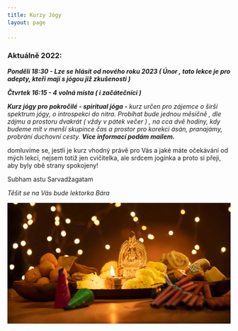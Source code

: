 ```yaml
---
title: Kurzy Jógy
layout: page

---
```

### **Aktuálně 2022:**

**_Pondělí 18:30 - Lze se hlásit od nového roku 2023 ( Únor , tato lekce je pro adepty, kteří mají s jógou již zkušenosti )_**

**_Čtvrtek 16:15 - 4 volná místa ( i začátečníci )_**

**_Kurz jógy pro pokročilé - spiritual jóga  -_** _kurz určen pro zájemce o širší spektrum jógy, o introspekci do nitra. Probíhat bude jednou měsíčně , dle zájmu a prostoru dvakrát ( vždy v pátek večer ) , na cca dvě hodiny, kdy budeme mít v menší skupince čas a prostor pro korekci ásán, pranajámy, probrání duchovní cesty. **Více informací podám mailem.**_

domluvíme se, jestli je kurz vhodný právě pro Vás a jaké máte očekávání od mých lekcí, nejsem totiž jen cvičitelka, ale srdcem jogínka a proto si přeji, aby byly obě strany spokojeny!

Subham astu Sarvadžagatam

_Těšit se na Vás bude lektorka Bára_

![](/uploads/diwaliposterimage-1.webp)